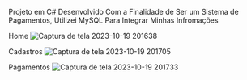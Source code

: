 Projeto em C# Desenvolvido Com a Finalidade de Ser um Sistema de Pagamentos, Utilizei MySQL Para Integrar Minhas Infromações

Home
![Captura de tela 2023-10-19 201638](https://github.com/NelsonModenezNeto/ProjetoC/assets/99834482/b67d119e-8115-4331-8b60-851f2a7c0527)


Cadastros
![Captura de tela 2023-10-19 201705](https://github.com/NelsonModenezNeto/ProjetoC/assets/99834482/2d7ffc2e-bb9c-4a4a-be42-aba9b28aabd4)


Pagamentos
![Captura de tela 2023-10-19 201733](https://github.com/NelsonModenezNeto/ProjetoC/assets/99834482/17bcc485-448a-4bd0-bcb3-b8f78d938a12)
